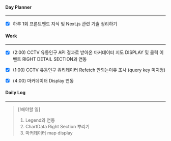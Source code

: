 
#### Day Planner
---
- [x] 하루 1회 프론트엔드 지식 및 Next.js 관련 기술 정리하기


#### Work
---
- [x] (2:00) CCTV 유동인구 API 결과로 받아온 마커데이터 지도 DISPLAY 및 클릭 이벤트 RIGHT DETAIL SECTION과 연동
- [x] (1:00) CCTV 유동인구 쿼리데이터 Refetch 안되는이유 조사 (query key 미지정)
- [x] (4:00) 마커데이터 Display 연동


#### Daily Log
---
> [!해야할 일]
> 1. Legend와 연동
> 2. ChartData Right Section 뿌리기
> 3. 마커데이터 map display





